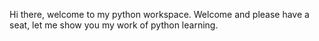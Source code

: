 Hi there, welcome to my python workspace.
Welcome and please have a seat, let me show you my work of python learning.
